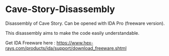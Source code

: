 # Cave-Story-Disassembly
Disassembly of Cave Story. Can be opened with IDA Pro (freeware version).

This disassembly aims to make the code easily understandable.

Get IDA Freeware here : https://www.hex-rays.com/products/ida/support/download_freeware.shtml
